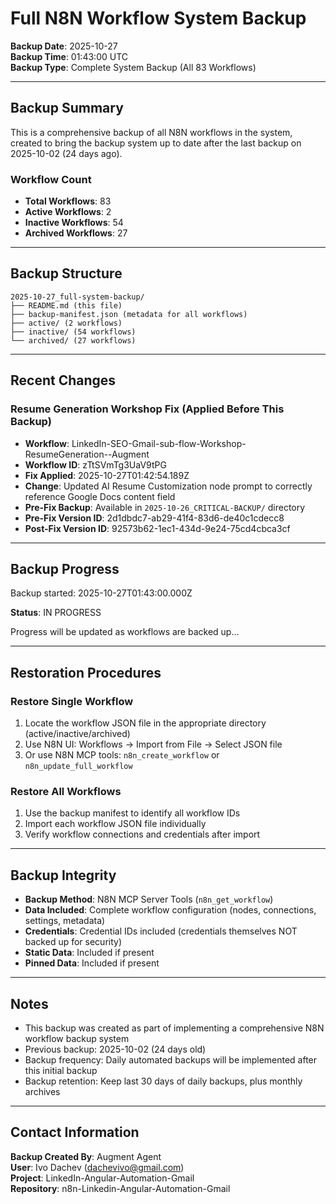 # Full N8N Workflow System Backup

**Backup Date**: 2025-10-27  
**Backup Time**: 01:43:00 UTC  
**Backup Type**: Complete System Backup (All 83 Workflows)

---

## Backup Summary

This is a comprehensive backup of all N8N workflows in the system, created to bring the backup system up to date after the last backup on 2025-10-02 (24 days ago).

### Workflow Count
- **Total Workflows**: 83
- **Active Workflows**: 2
- **Inactive Workflows**: 54
- **Archived Workflows**: 27

---

## Backup Structure

```
2025-10-27_full-system-backup/
├── README.md (this file)
├── backup-manifest.json (metadata for all workflows)
├── active/ (2 workflows)
├── inactive/ (54 workflows)
└── archived/ (27 workflows)
```

---

## Recent Changes

### Resume Generation Workshop Fix (Applied Before This Backup)
- **Workflow**: LinkedIn-SEO-Gmail-sub-flow-Workshop-ResumeGeneration--Augment
- **Workflow ID**: zTtSVmTg3UaV9tPG
- **Fix Applied**: 2025-10-27T01:42:54.189Z
- **Change**: Updated AI Resume Customization node prompt to correctly reference Google Docs content field
- **Pre-Fix Backup**: Available in `2025-10-26_CRITICAL-BACKUP/` directory
- **Pre-Fix Version ID**: 2d1dbdc7-ab29-41f4-83d6-de40c1cdecc8
- **Post-Fix Version ID**: 92573b62-1ec1-434d-9e24-75cd4cbca3cf

---

## Backup Progress

Backup started: 2025-10-27T01:43:00.000Z

**Status**: IN PROGRESS

Progress will be updated as workflows are backed up...

---

## Restoration Procedures

### Restore Single Workflow
1. Locate the workflow JSON file in the appropriate directory (active/inactive/archived)
2. Use N8N UI: Workflows → Import from File → Select JSON file
3. Or use N8N MCP tools: `n8n_create_workflow` or `n8n_update_full_workflow`

### Restore All Workflows
1. Use the backup manifest to identify all workflow IDs
2. Import each workflow JSON file individually
3. Verify workflow connections and credentials after import

---

## Backup Integrity

- **Backup Method**: N8N MCP Server Tools (`n8n_get_workflow`)
- **Data Included**: Complete workflow configuration (nodes, connections, settings, metadata)
- **Credentials**: Credential IDs included (credentials themselves NOT backed up for security)
- **Static Data**: Included if present
- **Pinned Data**: Included if present

---

## Notes

- This backup was created as part of implementing a comprehensive N8N workflow backup system
- Previous backup: 2025-10-02 (24 days old)
- Backup frequency: Daily automated backups will be implemented after this initial backup
- Backup retention: Keep last 30 days of daily backups, plus monthly archives

---

## Contact Information

**Backup Created By**: Augment Agent  
**User**: Ivo Dachev (dachevivo@gmail.com)  
**Project**: LinkedIn-Angular-Automation-Gmail  
**Repository**: n8n-Linkedin-Angular-Automation-Gmail

